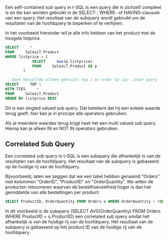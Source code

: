 
Een self-contained sub query in t-SQL is een query die in zichzelf compleet is en die kan worden gebruikt in de SELECT-, WHERE- of HAVING-clausule van een query. Het resultaat van de subquery wordt gebruikt om de resultaten van de hoofdquery te beperken of te verfijnen.

In het voorbeeld hieronder wil je alle info hebben van het product met de hoogste listprice.

```sql
SELECT     *
FROM     SalesLT.Product
WHERE listprice = (
		    SELECT     max(p.listprice)
			FROM     SalesLT.Product AS p
		)

-- Doet hetzelfde alleen gebruikt top 1 en order by ipv. inner query
SELECT     TOP 1
WITH TIES     *
FROM     SalesLT.Product
ORDER BY listprice DESC

```
Dit is een singled valued sub query. Dat betekent dat hij een enkele waarde terug geeft.
hier kan je in principe alle operators gebruiken. 

Als je meerdere waardes terug krijgt heet het een multi valued sub query.
Hierop kan je alleen IN en NOT IN operators gebruiken.

## Correlated Sub Query

Een correlated sub query in t-SQL is een subquery die afhankelijk is van de resultaten van de hoofdquery. Het resultaat van de subquery is gebaseerd op de huidige rij van de hoofdquery.

Bijvoorbeeld, laten we zeggen dat we een tabel hebben genaamd "Orders" met kolommen "OrderID", "ProductID" en "OrderQuantity". We willen de producten retourneren waarvan de bestelhoeveelheid hoger is dan het gemiddelde van alle bestellingen per product:

```sql
SELECT ProductID, OrderQuantity FROM Orders o WHERE OrderQuantity > (SELECT AVG(OrderQuantity) FROM Orders WHERE ProductID = o.ProductID)
```

In dit voorbeeld is de subquery (SELECT AVG(OrderQuantity) FROM Orders WHERE ProductID = o.ProductID) een correlated sub query omdat het afhankelijk is van de huidige rij van de hoofdquery. Het resultaat van de subquery is gebaseerd op het product ID van de huidige rij van de hoofdquery.